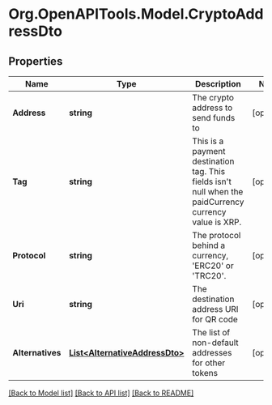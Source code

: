 
# Org.OpenAPITools.Model.CryptoAddressDto

## Properties

Name | Type | Description | Notes
------------ | ------------- | ------------- | -------------
**Address** | **string** | The crypto address to send funds to | [optional] 
**Tag** | **string** | This is a payment destination tag. This fields isn&#39;t null when the paidCurrency currency value is XRP. | [optional] 
**Protocol** | **string** | The protocol behind a currency, &#39;ERC20&#39; or &#39;TRC20&#39;. | [optional] 
**Uri** | **string** | The destination address URI for QR code | [optional] 
**Alternatives** | [**List&lt;AlternativeAddressDto&gt;**](AlternativeAddressDto.md) | The list of non-default addresses for other tokens | [optional] 

[[Back to Model list]](../README.md#documentation-for-models)
[[Back to API list]](../README.md#documentation-for-api-endpoints)
[[Back to README]](../README.md)

